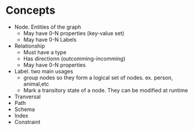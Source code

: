 # Concepts
+ Node. Entities of the graph
  + May have 0-N properties (key-value set)
  + May have 0-N Labels
+ Relationship
  + Must have a type
  + Has directionn (outcomming-incomming)
  + May have 0-N properties
+ Label. two main usages
  + group nodes so they form a logical set of nodes. ex. person, animal,etc
  + Mark a transitory state of a node. They can be modified at runtime
+ Tranversal
+ Path
+ Schema
+ Index
+ Constraint